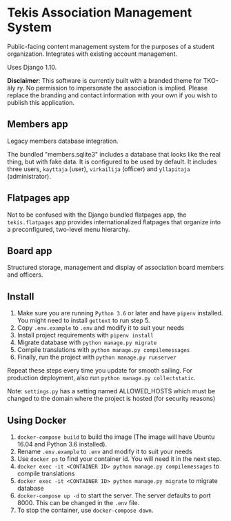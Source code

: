 Tekis Association Management System
===================================

Public-facing content management system for the purposes of a student
organization. Integrates with existing account management.

Uses Django 1.10.

**Disclaimer**: This software is currently built with a branded theme
  for TKO-äly ry. No permission to impersonate the association is
  implied. Please replace the branding and contact information with
  your own if you wish to publish this application.

Members app
-----------

Legacy members database integration.

The bundled "members.sqlite3" includes a database that looks like the
real thing, but with fake data. It is configured to be used by
default. It includes three users, `kayttaja` (user), `virkailija`
(officer) and `yllapitaja` (administrator).

Flatpages app
-------------

Not to be confused with the Django bundled flatpages app, the
`tekis.flatpages` app provides internationalized flatpages that
organize into a preconfigured, two-level menu hierarchy.

Board app
---------

Structured storage, management and display of association board
members and officers.

Install
-------

1. Make sure you are running `Python 3.6` or later and have `pipenv` installed. You might need to install `gettext` to run step 5.
2. Copy `.env.example` to `.env` and modify it to suit your needs
3. Install project requirements with `pipenv install`
4. Migrate database with `python manage.py migrate`
5. Compile translations with `python manage.py compilemessages`
6. Finally, run the project with `python manage.py runserver`

Repeat these steps every time you update for smooth sailing. For
production deployment, also run `python manage.py collectstatic`.

Note: `settings.py` has a setting named ALLOWED_HOSTS which must be changed to the domain where the project is hosted (for security reasons)

Using Docker
-------

1. `docker-compose build` to build the image (The image will have Ubuntu 16.04 and Python 3.6 installed).
2. Rename `.env.example` to `.env` and modify it to suit your needs
3. Use `docker ps` to find your container id. You will need it in the next step.
4. `docker exec -it <CONTAINER ID> python manage.py compilemessages` to compile translations
5. `docker exec -it <CONTAINER ID> python manage.py migrate` to migrate database
6. `docker-compose up -d` to start the server. The server defaults to port 8000. This can be changed in the `.env` file.
7. To stop the container, use `docker-compose down`.